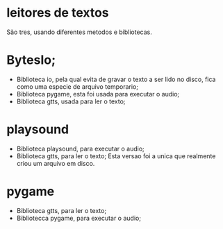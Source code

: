 # leitores de textos

São tres, usando diferentes metodos e bibliotecas.

# BytesIo;
* Biblioteca io, pela qual evita de gravar o texto a ser lido no disco, fica como uma especie de arquivo temporario;
* Biblioteca pygame, esta foi usada para executar o audio;
* Biblioteca gtts, usada para ler o texto;

# playsound
* Biblioteca playsound, para executar o audio;
* Biblioteca gtts, para ler o texto;
Esta versao foi  a unica que realmente criou um arquivo em disco.

# pygame
* Biblioteca gtts, para ler o texto;
* Bibliotecca pygame, para executar o audio;